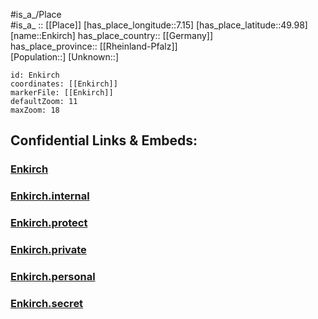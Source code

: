 ﻿---
location: [49.98,7.15] 
mapzoom: [7,12] 
mapmarker: city 
type: City
tags:
- geo/City


SpocWebEntityId: 30031
isDeleted: false
confidential: public

---
#is_a_/Place  
#is_a_ :: [[Place]] 
[has_place_longitude::7.15] 
[has_place_latitude::49.98] 
[name::Enkirch] 
has_place_country:: [[Germany]]  
has_place_province:: [[Rheinland-Pfalz]]  
[Population::] 
[Unknown::] 


```leaflet
id: Enkirch
coordinates: [[Enkirch]] 
markerFile: [[Enkirch]] 
defaultZoom: 11 
maxZoom: 18
```


## Confidential Links & Embeds: 

### [Enkirch](/_public/Earth/Continent/Europe/Europe~Central/Germany/Germany~West/Rheinland-Pfalz/counties~RP/Bernkastel-Wittlich/cities~Bernkastel-Wittlich/Traben-Trarbach/City/Enkirch.md) 

### [Enkirch.internal](/_internal/Earth/Continent/Europe/Europe~Central/Germany/Germany~West/Rheinland-Pfalz/counties~RP/Bernkastel-Wittlich/cities~Bernkastel-Wittlich/Traben-Trarbach/City/Enkirch.internal.md) 

### [Enkirch.protect](/_protect/Earth/Continent/Europe/Europe~Central/Germany/Germany~West/Rheinland-Pfalz/counties~RP/Bernkastel-Wittlich/cities~Bernkastel-Wittlich/Traben-Trarbach/City/Enkirch.protect.md) 

### [Enkirch.private](/_private/Earth/Continent/Europe/Europe~Central/Germany/Germany~West/Rheinland-Pfalz/counties~RP/Bernkastel-Wittlich/cities~Bernkastel-Wittlich/Traben-Trarbach/City/Enkirch.private.md) 

### [Enkirch.personal](/_personal/Earth/Continent/Europe/Europe~Central/Germany/Germany~West/Rheinland-Pfalz/counties~RP/Bernkastel-Wittlich/cities~Bernkastel-Wittlich/Traben-Trarbach/City/Enkirch.personal.md) 

### [Enkirch.secret](/_secret/Earth/Continent/Europe/Europe~Central/Germany/Germany~West/Rheinland-Pfalz/counties~RP/Bernkastel-Wittlich/cities~Bernkastel-Wittlich/Traben-Trarbach/City/Enkirch.secret.md) 
